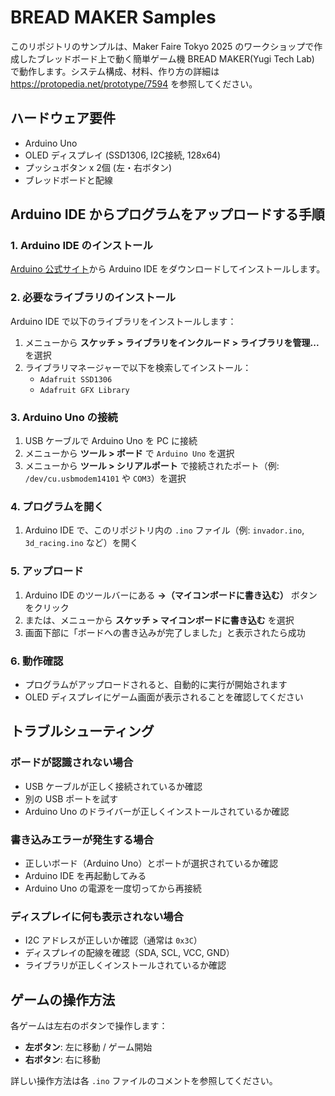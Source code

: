 # BREAD MAKER Samples

このリポジトリのサンプルは、Maker Faire Tokyo 2025 のワークショップで作成したブレッドボード上で動く簡単ゲーム機 BREAD MAKER(Yugi Tech Lab) で動作します。システム構成、材料、作り方の詳細は https://protopedia.net/prototype/7594 を参照してください。

## ハードウェア要件

- Arduino Uno
- OLED ディスプレイ (SSD1306, I2C接続, 128x64)
- プッシュボタン x 2個 (左・右ボタン)
- ブレッドボードと配線

## Arduino IDE からプログラムをアップロードする手順

### 1. Arduino IDE のインストール

[Arduino 公式サイト](https://www.arduino.cc/en/software)から Arduino IDE をダウンロードしてインストールします。

### 2. 必要なライブラリのインストール

Arduino IDE で以下のライブラリをインストールします：

1. メニューから **スケッチ > ライブラリをインクルード > ライブラリを管理...** を選択
2. ライブラリマネージャーで以下を検索してインストール：
   - `Adafruit SSD1306`
   - `Adafruit GFX Library`

### 3. Arduino Uno の接続

1. USB ケーブルで Arduino Uno を PC に接続
2. メニューから **ツール > ボード** で `Arduino Uno` を選択
3. メニューから **ツール > シリアルポート** で接続されたポート（例: `/dev/cu.usbmodem14101` や `COM3`）を選択

### 4. プログラムを開く

1. Arduino IDE で、このリポジトリ内の `.ino` ファイル（例: `invador.ino`, `3d_racing.ino` など）を開く

### 5. アップロード

1. Arduino IDE のツールバーにある **→（マイコンボードに書き込む）** ボタンをクリック
2. または、メニューから **スケッチ > マイコンボードに書き込む** を選択
3. 画面下部に「ボードへの書き込みが完了しました」と表示されたら成功

### 6. 動作確認

- プログラムがアップロードされると、自動的に実行が開始されます
- OLED ディスプレイにゲーム画面が表示されることを確認してください

## トラブルシューティング

### ボードが認識されない場合

- USB ケーブルが正しく接続されているか確認
- 別の USB ポートを試す
- Arduino Uno のドライバーが正しくインストールされているか確認

### 書き込みエラーが発生する場合

- 正しいボード（Arduino Uno）とポートが選択されているか確認
- Arduino IDE を再起動してみる
- Arduino Uno の電源を一度切ってから再接続

### ディスプレイに何も表示されない場合

- I2C アドレスが正しいか確認（通常は `0x3C`）
- ディスプレイの配線を確認（SDA, SCL, VCC, GND）
- ライブラリが正しくインストールされているか確認

## ゲームの操作方法

各ゲームは左右のボタンで操作します：

- **左ボタン**: 左に移動 / ゲーム開始
- **右ボタン**: 右に移動

詳しい操作方法は各 `.ino` ファイルのコメントを参照してください。

